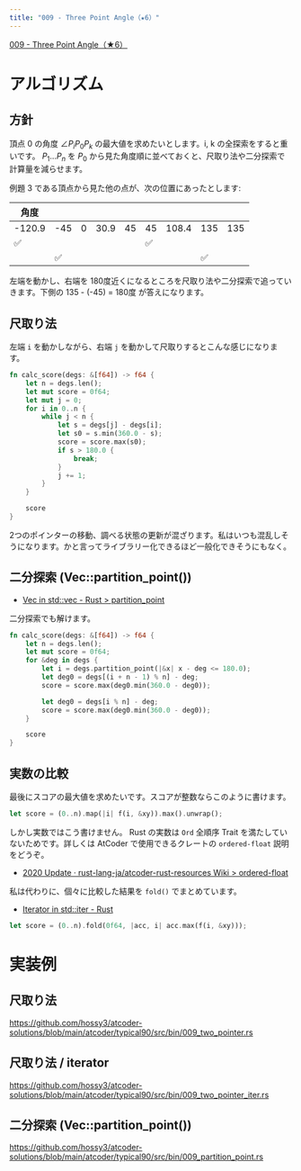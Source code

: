 ```yaml
---
title: "009 - Three Point Angle（★6）"
---
```


[009 \- Three Point Angle（★6）](https://atcoder.jp/contests/typical90/tasks/typical90_i)

# アルゴリズム

## 方針

頂点 0 の角度 $\angle{P_iP_0P_k}$ の最大値を求めたいとします。i, k の全探索をすると重いです。 $P_1 ... P_n$ を $P_0$ から見た角度順に並べておくと、尺取り法や二分探索で計算量を減らせます。

例題 3 である頂点から見た他の点が、次の位置にあったとします:

|角度|||||||||
|---|---|---|---|---|---|---|---|---|
|-120.9|-45|0|30.9|45|45|108.4|135|135|
|✅|||||✅||||
||✅||||||✅||

左端を動かし、右端を 180度近くになるところを尺取り法や二分探索で追っていきます。下側の 135 - (-45) = 180度 が答えになります。

## 尺取り法

左端 `i` を動かしながら、右端 `j` を動かして尺取りするとこんな感じになります。

```rust
fn calc_score(degs: &[f64]) -> f64 {
    let n = degs.len();
    let mut score = 0f64;
    let mut j = 0;
    for i in 0..n {
        while j < n {
            let s = degs[j] - degs[i];
            let s0 = s.min(360.0 - s);
            score = score.max(s0);
            if s > 180.0 {
                break;
            }
            j += 1;
        }
    }

    score
}
```

2つのポインターの移動、調べる状態の更新が混ざります。私はいつも混乱しそうになります。かと言ってライブラリー化できるほど一般化できそうにもなく。

## 二分探索 (Vec::partition_point())

* [Vec in std::vec \- Rust > partition_point](https://doc.rust-lang.org/std/vec/struct.Vec.html#method.partition_point)

二分探索でも解けます。

```rust
fn calc_score(degs: &[f64]) -> f64 {
    let n = degs.len();
    let mut score = 0f64;
    for &deg in degs {
        let i = degs.partition_point(|&x| x - deg <= 180.0);
        let deg0 = degs[(i + n - 1) % n] - deg;
        score = score.max(deg0.min(360.0 - deg0));

        let deg0 = degs[i % n] - deg;
        score = score.max(deg0.min(360.0 - deg0));
    }

    score
}
```

## 実数の比較

最後にスコアの最大値を求めたいです。スコアが整数ならこのように書けます。

```rust
let score = (0..n).map(|i| f(i, &xy)).max().unwrap();
```

しかし実数ではこう書けません。 Rust の実数は `Ord` 全順序 Trait を満たしていないためです。詳しくは AtCoder で使用できるクレートの `ordered-float` 説明をどうぞ。

* [2020 Update · rust\-lang\-ja/atcoder\-rust\-resources Wiki > ordered-float](https://github.com/rust-lang-ja/atcoder-rust-resources/wiki/2020-Update#ordered-float)


私は代わりに、個々に比較した結果を `fold()` でまとめています。

* [Iterator in std::iter \- Rust](https://doc.rust-lang.org/std/iter/trait.Iterator.html#method.fold)


```rust
let score = (0..n).fold(0f64, |acc, i| acc.max(f(i, &xy)));
```

# 実装例

## 尺取り法
https://github.com/hossy3/atcoder-solutions/blob/main/atcoder/typical90/src/bin/009_two_pointer.rs

## 尺取り法 / iterator
https://github.com/hossy3/atcoder-solutions/blob/main/atcoder/typical90/src/bin/009_two_pointer_iter.rs

## 二分探索 (Vec::partition_point())
https://github.com/hossy3/atcoder-solutions/blob/main/atcoder/typical90/src/bin/009_partition_point.rs
